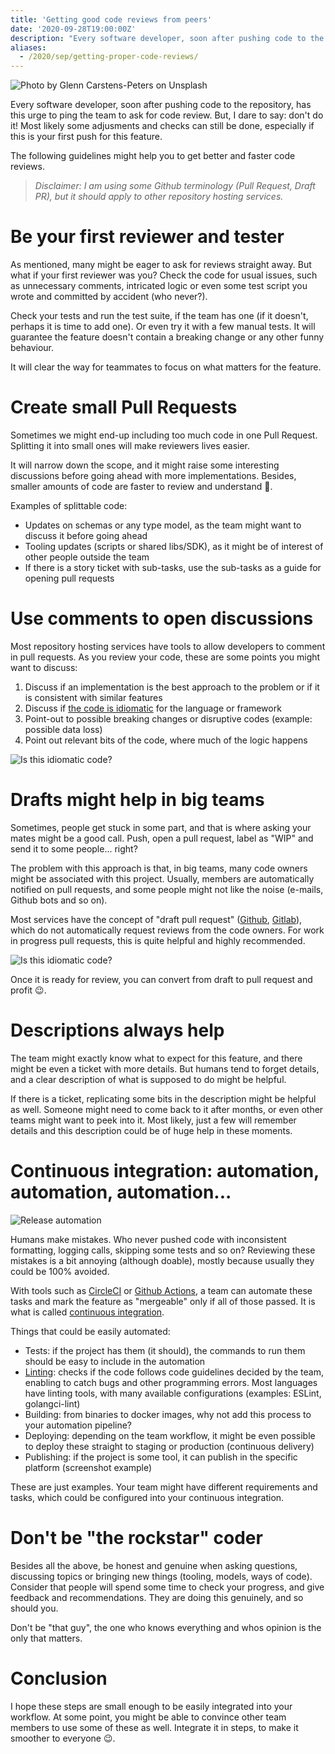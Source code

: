 ```yaml
---
title: 'Getting good code reviews from peers'
date: '2020-09-28T19:00:00Z'
description: "Every software developer, soon after pushing code to the repository, has this urge to ping the team to ask for code review. But, I dare to say: don't do it! Most likely the code will still have some issues, especially if this is your first push for this feature."
aliases:
  - /2020/sep/getting-proper-code-reviews/
---
```


![Photo by Glenn Carstens-Peters on Unsplash](cover.jpg)

Every software developer, soon after pushing code to the repository, has this urge to ping the team to ask for code review. But, I dare to say: don't do it! Most likely some adjusments and checks can still be done, especially if this is your first push for this feature.

The following guidelines might help you to get better and faster code reviews.

> _Disclaimer: I am using some Github terminology (Pull Request, Draft PR), but it should apply to other repository hosting services._

# Be your first reviewer and tester

As mentioned, many might be eager to ask for reviews straight away. But what if your first reviewer was you? Check the code for usual issues, such as unnecessary comments, intricated logic or even some test script you wrote and committed by accident (who never?).

Check your tests and run the test suite, if the team has one (if it doesn't, perhaps it is time to add one). Or even try it with a few manual tests. It will guarantee the feature doesn't contain a breaking change or any other funny behaviour.

It will clear the way for teammates to focus on what matters for the feature.

# Create small Pull Requests

Sometimes we might end-up including too much code in one Pull Request. Splitting it into small ones will make reviewers lives easier.

It will narrow down the scope, and it might raise some interesting discussions before going ahead with more implementations. Besides, smaller amounts of code are faster to review and understand 🙂.

Examples of splittable code:

-   Updates on schemas or any type model, as the team might want to discuss it before going ahead
-   Tooling updates (scripts or shared libs/SDK), as it might be of interest of other people outside the team
-   If there is a story ticket with sub-tasks, use the sub-tasks as a guide for opening pull requests

# Use comments to open discussions

Most repository hosting services have tools to allow developers to comment in pull requests. As you review your code, these are some points you might want to discuss:

1.  Discuss if an implementation is the best approach to the problem or if it is consistent with similar features
2.  Discuss if [the code is idiomatic][1] for the language or framework
3.  Point-out to possible breaking changes or disruptive codes (example: possible data loss)
4.  Point out relevant bits of the code, where much of the logic happens

![Is this idiomatic code?](idiomatic-screenshot.png)

# Drafts might help in big teams

Sometimes, people get stuck in some part, and that is where asking your mates might be a good call. Push, open a pull request, label as "WIP" and send it to some people... right?

The problem with this approach is that, in big teams, many code owners might be associated with this project. Usually, members are automatically notified on pull requests, and some people might not like the noise (e-mails, Github bots and so on).

Most services have the concept of "draft pull request" ([Github](https://docs.github.com/en/free-pro-team@latest/github/collaborating-with-issues-and-pull-requests/creating-a-pull-request), [Gitlab](https://docs.gitlab.com/ee/user/project/merge_requests/work_in_progress_merge_requests.html)), which do not automatically request reviews from the code owners. For work in progress pull requests, this is quite helpful and highly recommended.

![Is this idiomatic code?](draft-screenshot.png)

Once it is ready for review, you can convert from draft to pull request and profit 😉.

# Descriptions always help

The team might exactly know what to expect for this feature, and there might be even a ticket with more details. But humans tend to forget details, and a clear description of what is supposed to do might be helpful.

If there is a ticket, replicating some bits in the description might be helpful as well. Someone might need to come back to it after months, or even other teams might want to peek into it. Most likely, just a few will remember details and this description could be of huge help in these moments.

# Continuous integration: automation, automation, automation...

![Release automation](circleci-screenshot.png)

Humans make mistakes. Who never pushed code with inconsistent formatting, logging calls, skipping some tests and so on? Reviewing these mistakes is a bit annoying (although doable), mostly because usually they could be 100% avoided.

With tools such as [CircleCI](https://circleci.com/) or [Github Actions](https://github.com/features/actions), a team can automate these tasks and mark the feature as "mergeable" only if all of those passed. It is what is called [continuous integration][2].

Things that could be easily automated:

-   Tests: if the project has them (it should), the commands to run them should be easy to include in the automation
-   [Linting](https://en.wikipedia.org/wiki/Lint_(software)): checks if the code follows code guidelines decided by the team, enabling to catch bugs and other programming errors. Most languages have linting tools, with many available configurations (examples: ESLint, golangci-lint)
-   Building: from binaries to docker images, why not add this process to your automation pipeline?
-   Deploying: depending on the team workflow, it might be even possible to deploy these straight to staging or production (continuous delivery)
-   Publishing: if the project is some tool, it can publish in the specific platform (screenshot example)

These are just examples. Your team might have different requirements and tasks, which could be configured into your continuous integration.

# Don't be "the rockstar" coder

Besides all the above, be honest and genuine when asking questions, discussing topics or bringing new things (tooling, models, ways of code). Consider that people will spend some time to check your progress, and give feedback and recommendations. They are doing this genuinely, and so should you.

Don't be "that guy", the one who knows everything and whos opinion is the only that matters.

# Conclusion

I hope these steps are small enough to be easily integrated into your workflow. At some point, you might be able to convince other team members to use some of these as well. Integrate it in steps, to make it smoother to everyone 😉.

[1]: https://en.wikipedia.org/wiki/Programming_idiom
[2]: https://martinfowler.com/articles/continuousIntegration.html
